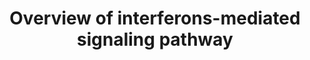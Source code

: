 ---
annotations:
- id: PW:0000896
  parent: signaling pathway
  type: Pathway Ontology
  value: type II interferon signaling pathway
- id: PW:0000895
  parent: signaling pathway
  type: Pathway Ontology
  value: type I interferon signaling pathway
- id: PW:0000003
  parent: signaling pathway
  type: Pathway Ontology
  value: signaling pathway
authors:
- Azkalaty
- Andra
- DeSl
- Khanspers
citedin:
- link: PMC8481128
  title: A Chinese host genetic study discovered IFNs and causality of laboratory
    traits on COVID-19 severity (2021)
description: Interferons (IFNs) can be devided in three classes, Type I, II and III.
  Type I IFNs are created when the cell surface or specific receptors recognize microbial
  products; these are structural homologues of one another which bind the same receptor.
  Binding to this receptor leads to an activation of kinases which regulate the phosphorylation
  and therefore activation of some STAT proteins (see PW for details).  There is only
  1 Type II interferon, INF-gamma, consisting of two subunits (R1 and R2), which associate
  with Jak 1 and 2, respectively. Activation of Jak1 and Jak2 leads to phosphorylation
  of STAT1, which ultimately binds to IFN-gamma-activated sequence (GAS) elements,
  regulating the transcription of genes.   Type III interferons are considered a protein
  family of 4, which bind to a different receptor compared to Type I interferons,
  however they trigger the same STAT1+2 phosphorylation reactions as TypeI IFNs.
last-edited: 2019-11-11
ndex: e06db6ad-8b6b-11eb-9e72-0ac135e8bacf
organisms:
- Homo sapiens
redirect_from:
- /index.php/Pathway:WP4558
- /instance/WP4558
- /instance/WP4558_r107928
revision: r107928
schema-jsonld:
- '@context': https://schema.org/
  '@id': https://wikipathways.github.io/pathways/WP4558.html
  '@type': Dataset
  creator:
    '@type': Organization
    name: WikiPathways
  description: Interferons (IFNs) can be devided in three classes, Type I, II and
    III. Type I IFNs are created when the cell surface or specific receptors recognize
    microbial products; these are structural homologues of one another which bind
    the same receptor. Binding to this receptor leads to an activation of kinases
    which regulate the phosphorylation and therefore activation of some STAT proteins
    (see PW for details).  There is only 1 Type II interferon, INF-gamma, consisting
    of two subunits (R1 and R2), which associate with Jak 1 and 2, respectively. Activation
    of Jak1 and Jak2 leads to phosphorylation of STAT1, which ultimately binds to
    IFN-gamma-activated sequence (GAS) elements, regulating the transcription of genes.   Type
    III interferons are considered a protein family of 4, which bind to a different
    receptor compared to Type I interferons, however they trigger the same STAT1+2
    phosphorylation reactions as TypeI IFNs.
  keywords:
  - IFNA1
  - IFNA10
  - IFNA13
  - IFNA14
  - IFNA16
  - IFNA17
  - IFNA2
  - IFNA21
  - IFNA4
  - IFNA5
  - IFNA6
  - IFNA7
  - IFNA8
  - IFNAR1
  - IFNAR2
  - IFNB1
  - IFNE
  - IFNG
  - IFNGR1
  - IFNGR2
  - IFNK
  - IFNL1
  - IFNL2
  - IFNL3
  - IFNL4
  - IFNLR1
  - IFNW1
  - IL10RB
  - IRF9
  - JAK1
  - JAK2
  - PIK3CA
  - PIK3R1
  - PRKCA
  - STAT1
  - STAT2
  - TYK2
  license: CC0
  name: Overview of interferons-mediated signaling pathway
seo: CreativeWork
title: Overview of interferons-mediated signaling pathway
wpid: WP4558
---